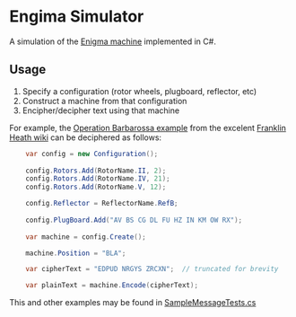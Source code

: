 # Engima Simulator

A simulation of the [Enigma machine](https://en.wikipedia.org/wiki/Enigma_machine) implemented in C#.

## Usage

1. Specify a configuration (rotor wheels, plugboard, reflector, etc)
2. Construct a machine from that configuration
3. Encipher/decipher text using that machine

For example, the [Operation Barbarossa example](http://wiki.franklinheath.co.uk/index.php/Enigma/Sample_Messages#Operation_Barbarossa.2C_1941) from the excelent [Franklin Heath wiki](http://wiki.franklinheath.co.uk/index.php/Enigma) can be deciphered as follows:

```csharp
    var config = new Configuration();
    
    config.Rotors.Add(RotorName.II, 2);
    config.Rotors.Add(RotorName.IV, 21);
    config.Rotors.Add(RotorName.V, 12);

    config.Reflector = ReflectorName.RefB;
    
    config.PlugBoard.Add("AV BS CG DL FU HZ IN KM OW RX");
    
    var machine = config.Create();

    machine.Position = "BLA";

    var cipherText = "EDPUD NRGYS ZRCXN";  // truncated for brevity

    var plainText = machine.Encode(cipherText);

```

This and other examples may be found in [SampleMessageTests.cs](/tests/Enigma.Tests/SampleMessageTests.cs)
